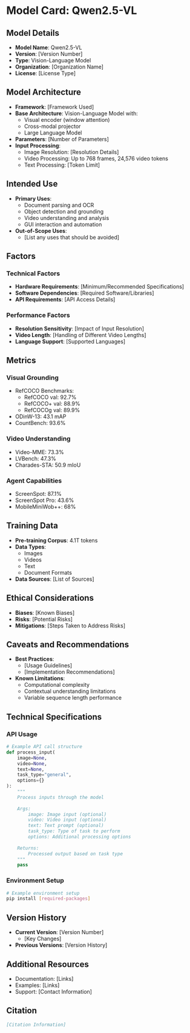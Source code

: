 # Model Card: Qwen2.5-VL

## Model Details
- **Model Name**: Qwen2.5-VL
- **Version**: [Version Number]
- **Type**: Vision-Language Model
- **Organization**: [Organization Name]
- **License**: [License Type]

## Model Architecture
- **Framework**: [Framework Used]
- **Base Architecture**: Vision-Language Model with:
  - Visual encoder (window attention)
  - Cross-modal projector
  - Large Language Model
- **Parameters**: [Number of Parameters]
- **Input Processing**:
  - Image Resolution: [Resolution Details]
  - Video Processing: Up to 768 frames, 24,576 video tokens
  - Text Processing: [Token Limit]

## Intended Use
- **Primary Uses**:
  - Document parsing and OCR
  - Object detection and grounding
  - Video understanding and analysis
  - GUI interaction and automation
- **Out-of-Scope Uses**:
  - [List any uses that should be avoided]

## Factors
### Technical Factors
- **Hardware Requirements**: [Minimum/Recommended Specifications]
- **Software Dependencies**: [Required Software/Libraries]
- **API Requirements**: [API Access Details]

### Performance Factors
- **Resolution Sensitivity**: [Impact of Input Resolution]
- **Video Length**: [Handling of Different Video Lengths]
- **Language Support**: [Supported Languages]

## Metrics
### Visual Grounding
- RefCOCO Benchmarks:
  - RefCOCO val: 92.7%
  - RefCOCO+ val: 88.9%
  - RefCOCOg val: 89.9%
- ODinW-13: 43.1 mAP
- CountBench: 93.6%

### Video Understanding
- Video-MME: 73.3%
- LVBench: 47.3%
- Charades-STA: 50.9 mIoU

### Agent Capabilities
- ScreenSpot: 87.1%
- ScreenSpot Pro: 43.6%
- MobileMiniWob++: 68%

## Training Data
- **Pre-training Corpus**: 4.1T tokens
- **Data Types**:
  - Images
  - Videos
  - Text
  - Document Formats
- **Data Sources**: [List of Sources]

## Ethical Considerations
- **Biases**: [Known Biases]
- **Risks**: [Potential Risks]
- **Mitigations**: [Steps Taken to Address Risks]

## Caveats and Recommendations
- **Best Practices**:
  - [Usage Guidelines]
  - [Implementation Recommendations]
- **Known Limitations**:
  - Computational complexity
  - Contextual understanding limitations
  - Variable sequence length performance

## Technical Specifications
### API Usage
```python
# Example API call structure
def process_input(
    image=None,
    video=None,
    text=None,
    task_type="general",
    options={}
):
    """
    Process inputs through the model
    
    Args:
        image: Image input (optional)
        video: Video input (optional)
        text: Text prompt (optional)
        task_type: Type of task to perform
        options: Additional processing options
        
    Returns:
        Processed output based on task type
    """
    pass
```

### Environment Setup
```bash
# Example environment setup
pip install [required-packages]
```

## Version History
- **Current Version**: [Version Number]
  - [Key Changes]
- **Previous Versions**: [Version History]

## Additional Resources
- Documentation: [Links]
- Examples: [Links]
- Support: [Contact Information]

## Citation
```bibtex
[Citation Information]
